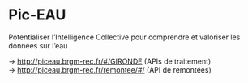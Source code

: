 # Pic-EAU
Potentialiser l’Intelligence Collective pour comprendre et valoriser les données sur l’eau

-> http://piceau.brgm-rec.fr/#/GIRONDE (APIs de traitement) <br>
-> http://piceau.brgm-rec.fr/remontee/#/ (API de remontées)
